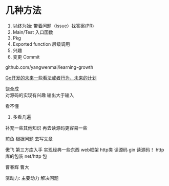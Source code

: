 # 几种方法

1. 以终为始: 带着问题（issue）找答案(PR)
2. Main/Test 入口函数
3. Pkg
4. Exported function 层级调用
5. 兴趣
6. 变更 Commit

github.com/yangwenmai/learning-growth

[Go开发的未来一些看法或者行为，未来的计划](https://github.com/golang/proposal)

饶全成  
对源码的实现有兴趣
输出大于输入

看不懂

1. 多看几遍

补充一些其他知识 再去读源码更容易一些

煎鱼
根据问题 去写文章

傲飞
第三方库入手 实现经典一些东西
web框架 http类 读源码 gin 读源码！ http库的包装
net/http 包

曹春辉 曹大

驱动力:
主要动力 解决问题
